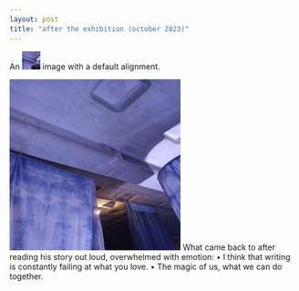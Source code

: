 ```yaml
---
layout: post
title: "after the exhibition (october 2023)"
---
```


<div>
  An <img src="/assets/blog_posts/posts/aftertheexhibition.jpeg.jpg" alt="link" width="32" height="32" /> image with
  a default alignment.
</div>

<div>
  <p><img src="/assets/blog_posts/posts/aftertheexhibition.jpeg.jpg" alt="link" width="300" height="300" /> What came back to after reading his story out loud, overwhelmed with emotion:
•	I think that writing is constantly failing at what you love.
•	The magic of us, what we can do together. </p>
</div>
